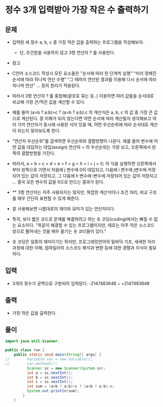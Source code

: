 # 정수 3개 입력받아 가장 작은 수 출력하기

## 문제

- 입력된 세 정수 a, b, c 중 가장 작은 값을 출력하는 프로그램을 작성해보자.
  - 단, 조건문을 사용하지 않고 3항 연산자 ? 를 사용한다.


- 참고
- C언어 소스코드 작성시 모든 요소들은
"순서에 따라 한 단계씩 실행"
"미리 정해진 순서에 따라 하나씩 연산 수행"
"그 때까지 연산된 결과를 이용해 다시 순서에 따라 하나씩 연산"
...
등의 원리가 적용된다.

- 따라서 3항 연산자 ? 를 중첩해(괄호로 묶는 등..) 이용하면
여러 값들을 순서대로 비교해 가장 큰/작은 값을 계산할 수 있다.

- 예를 들어
(a>b ? a:b)>c ? (a>b ? a:b):c 의 계산식은
a, b, c 의 값 중 가장 큰 값으로 계산된다.
잘 이해가 되지 않는다면 어떤 순서에 따라 계산될지 생각해보고
여러 가지 연산자가 동시에 사용된 식이 있을 때,
어떤 우선순위에 따라 순서대로 계산이 되는지 찾아보도록 한다.

- “연산자 우선순위”를 검색하면 우선순위와 결합방향이 나온다.
예를 들어 변수에 어떤 값을 대입하는
대입(assign) 연산자 = 의 우선순위는 가장 낮고, 오른쪽에서 왼쪽의 결합방향을 가진다.

- 따라서,
a = b = c = d = e = f = g = h = i = j = 0;
의 식을 실행하면 오른쪽에서부터 왼쪽으로 가면서
처음에 j 변수에 0이 대입되고, 다음에 i 변수에 j변수에 저장되어 있는 값이 저장되고,
그 다음에 h 변수에 i변수에 저장되어 있는 값이 저장되고 ...
결국 모든 변수의 값을 0으로 만드는 결과가 된다.

- ** 3항 연산자는 자주 사용되지는 않지만,
복잡한 계산식이나 조건 처리, 비교 구조를 매우 간단히 표현할 수 있게 해준다.

- 잘 사용해보면 나름대로의 재미와 묘미가 있는 연산자이다.

- 특히, 보다 짧은 코드로 문제를 해결하려고 하는
숏 코딩(coding)에서는 빠질 수 없는 요소이다.
"똑같이 해결할 수 있는 프로그램이지만, 때로는 아주 적은 소스코드 양으로 풀어내는 것을
매우 즐기는 숏 코더들이 있다."

- 숏 코딩은 일종의 재미이기는 하지만,
프로그래밍언어의 밑바닥 기초, 세세한 처리 과정에 대한 이해,
컴파일러의 소스코드 해석과 변환 등에 대한 경험과 지식이 필요하다.

## 입력

- 3개의 정수가 공백으로 구분되어 입력된다.
-2147483648 ~ +2147483648


## 출력

- 가장 작은 값을 출력한다.

## 풀이

``` Java
import java.util.Scanner;

public class run {
    public static void main(String[] args) {
//        Variable var = new Variable();
//        var.method1();
          Scanner sc = new Scanner(System.in);
          int a = sc.nextInt();
          int b = sc.nextInt();
          int c = sc.nextInt();
          int sum = (a<b ? a:b)<c ? (a<b ? a:b):c;
          System.out.println(sum);
        }
    }
```


